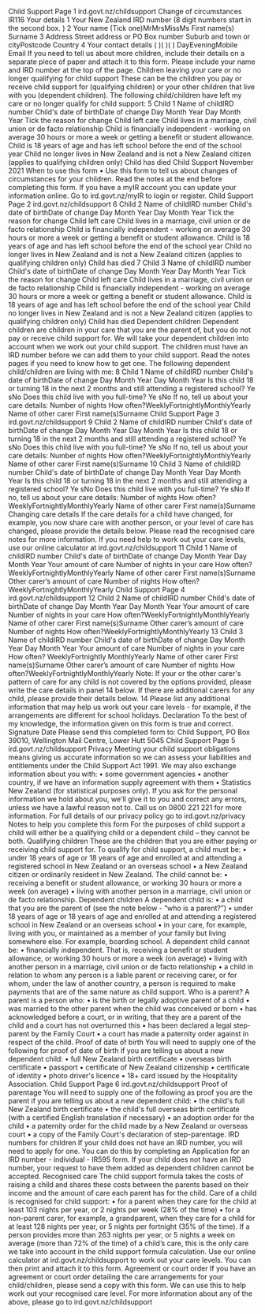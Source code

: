 Child Support Page 1 ird.govt.nz/childsupport Change of circumstances IR116 Your details 1 Your New Zealand IRD number (8 digit numbers start in the second box. ) 2 Your name (Tick one)MrMrsMissMs First name(s) Surname 3 Address Street address or PO Box number Suburb and town or cityPostcode Country 4 Your contact details ( )( )( ) DayEveningMobile Email If you need to tell us about more children, include their details on a separate piece of paper and attach it to this form. Please include your name and IRD number at the top of the page. Children leaving your care or no longer qualifying for child support These can be the children you pay or receive child support for (qualifying children) or your other children that live with you (dependent children). The following child/children have left my care or no longer qualify for child support: 5 Child 1 Name of childIRD number Child's date of birthDate of change Day Month Year Day Month Year Tick the reason for change Child left care Child lives in a marriage, civil union or de facto relationship Child is financially independent - working on average 30 hours or more a week or getting a benefit or student allowance. Child is 18 years of age and has left school before the end of the school year Child no longer lives in New Zealand and is not a New Zealand citizen (applies to qualifying children only) Child has died Child Support November 2021 When to use this form • Use this form to tell us about changes of circumstances for your children. Read the notes at the end before completing this form. If you have a myIR account you can update your information online. Go to ird.govt.nz/myIR to login or register. Child Support Page 2 ird.govt.nz/childsupport 6 Child 2 Name of childIRD number Child's date of birthDate of change Day Month Year Day Month Year Tick the reason for change Child left care Child lives in a marriage, civil union or de facto relationship Child is financially independent - working on average 30 hours or more a week or getting a benefit or student allowance. Child is 18 years of age and has left school before the end of the school year Child no longer lives in New Zealand and is not a New Zealand citizen (applies to qualifying children only) Child has died 7 Child 3 Name of childIRD number Child's date of birthDate of change Day Month Year Day Month Year Tick the reason for change Child left care Child lives in a marriage, civil union or de facto relationship Child is financially independent - working on average 30 hours or more a week or getting a benefit or student allowance. Child is 18 years of age and has left school before the end of the school year Child no longer lives in New Zealand and is not a New Zealand citizen (applies to qualifying children only) Child has died Dependent children Dependent children are children in your care that you are the parent of, but you do not pay or receive child support for. We will take your dependent children into account when we work out your child support. The children must have an IRD number before we can add them to your child support. Read the notes pages if you need to know how to get one. The following dependent child/children are living with me: 8 Child 1 Name of childIRD number Child's date of birthDate of change Day Month Year Day Month Year Is this child 18 or turning 18 in the next 2 months and still attending a registered school? Ye sNo Does this child live with you full-time? Ye sNo If no, tell us about your care details: Number of nights How often?WeeklyFortnightlyMonthlyYearly Name of other carer First name(s)Surname Child Support Page 3 ird.govt.nz/childsupport 9 Child 2 Name of childIRD number Child's date of birthDate of change Day Month Year Day Month Year Is this child 18 or turning 18 in the next 2 months and still attending a registered school? Ye sNo Does this child live with you full-time? Ye sNo If no, tell us about your care details: Number of nights How often?WeeklyFortnightlyMonthlyYearly Name of other carer First name(s)Surname 10 Child 3 Name of childIRD number Child's date of birthDate of change Day Month Year Day Month Year Is this child 18 or turning 18 in the next 2 months and still attending a registered school? Ye sNo Does this child live with you full-time? Ye sNo If no, tell us about your care details: Number of nights How often?WeeklyFortnightlyMonthlyYearly Name of other carer First name(s)Surname Changing care details If the care details for a child have changed, for example, you now share care with another person, or your level of care has changed, please provide the details below. Please read the recognised care notes for more information. If you need help to work out your care levels, use our online calculator at ird.govt.nz/childsupport 11 Child 1 Name of childIRD number Child's date of birthDate of change Day Month Year Day Month Year Your amount of care Number of nights in your care How often?WeeklyFortnightlyMonthlyYearly Name of other carer First name(s)Surname Other carer’s amount of care Number of nights How often?WeeklyFortnightlyMonthlyYearly Child Support Page 4 ird.govt.nz/childsupport 12 Child 2 Name of childIRD number Child's date of birthDate of change Day Month Year Day Month Year Your amount of care Number of nights in your care How often?WeeklyFortnightlyMonthlyYearly Name of other carer First name(s)Surname Other carer’s amount of care Number of nights How often?WeeklyFortnightlyMonthlyYearly 13 Child 3 Name of childIRD number Child's date of birthDate of change Day Month Year Day Month Year Your amount of care Number of nights in your care How often? WeeklyFortnightly MonthlyYearly Name of other carer First name(s)Surname Other carer’s amount of care Number of nights How often?WeeklyFortnightlyMonthlyYearly Note: If your or the other carer's pattern of care for any child is not covered by the options provided, please write the care details in panel 14 below. If there are additional carers for any child, please provide their details below. 14 Please list any additional information that may help us work out your care levels - for example, if the arrangements are different for school holidays. Declaration To the best of my knowledge, the information given on this form is true and correct. Signature Date Please send this completed form to: Child Support, PO Box 39010, Wellington Mail Centre, Lower Hutt 5045 Child Support Page 5 ird.govt.nz/childsupport Privacy Meeting your child support obligations means giving us accurate information so we can assess your liabilities and entitlements under the Child Support Act 1991. We may also exchange information about you with: • some government agencies • another country, if we have an information supply agreement with them • Statistics New Zealand (for statistical purposes only). If you ask for the personal information we hold about you, we'll give it to you and correct any errors, unless we have a lawful reason not to. Call us on 0800 221 221 for more information. For full details of our privacy policy go to ird.govt.nz/privacy Notes to help you complete this form For the purposes of child support a child will either be a qualifying child or a dependent child – they cannot be both. Qualifying children These are the children that you are either paying or receiving child support for. To qualify for child support, a child must be: • under 18 years of age or 18 years of age and enrolled at and attending a registered school in New Zealand or an overseas school • a New Zealand citizen or ordinarily resident in New Zealand. The child cannot be: • receiving a benefit or student allowance, or working 30 hours or more a week (on average) • living with another person in a marriage, civil union or de facto relationship. Dependent children A dependent child is: • a child that you are the parent of (see the note below - “who is a parent?”) • under 18 years of age or 18 years of age and enrolled at and attending a registered school in New Zealand or an overseas school • in your care, for example, living with you, or maintained as a member of your family but living somewhere else. For example, boarding school. A dependent child cannot be: • financially independent. That is, receiving a benefit or student allowance, or working 30 hours or more a week (on average) • living with another person in a marriage, civil union or de facto relationship • a child in relation to whom any person is a liable parent or receiving carer, or for whom, under the law of another country, a person is required to make payments that are of the same nature as child support. Who is a parent? A parent is a person who: • is the birth or legally adoptive parent of a child • was married to the other parent when the child was conceived or born • has acknowledged before a court, or in writing, that they are a parent of the child and a court has not overturned this • has been declared a legal step-parent by the Family Court • a court has made a paternity order against in respect of the child. Proof of date of birth You will need to supply one of the following for proof of date of birth if you are telling us about a new dependent child: • full New Zealand birth certificate • overseas birth certificate • passport • certificate of New Zealand citizenship • certificate of identity • photo driver's licence • 18+ card issued by the Hospitality Association. Child Support Page 6 ird.govt.nz/childsupport Proof of parentage You will need to supply one of the following as proof you are the parent if you are telling us about a new dependent child: • the child's full New Zealand birth certificate • the child's full overseas birth certificate (with a certified English translation if necessary) • an adoption order for the child • a paternity order for the child made by a New Zealand or overseas court • a copy of the Family Court's declaration of step-parentage. IRD numbers for children If your child does not have an IRD number, you will need to apply for one. You can do this by completing an Application for an IRD number - individual - IR595 form. If your child does not have an IRD number, your request to have them added as dependent children cannot be accepted. Recognised care The child support formula takes the costs of raising a child and shares these costs between the parents based on their income and the amount of care each parent has for the child. Care of a child is recognised for child support: • for a parent when they care for the child at least 103 nights per year, or 2 nights per week (28% of the time) • for a non-parent carer, for example, a grandparent, when they care for a child for at least 128 nights per year, or 5 nights per fortnight (35% of the time). If a person provides more than 263 nights per year, or 5 nights a week on average (more than 72% of the time) of a child’s care, this is the only care we take into account in the child support formula calculation. Use our online calculator at ird.govt.nz/childsupport to work out your care levels. You can then print and attach it to this form. Agreement or court order If you have an agreement or court order detailing the care arrangements for your child/children, please send a copy with this form. We can use this to help work out your recognised care level. For more information about any of the above, please go to ird.govt.nz/childsupport